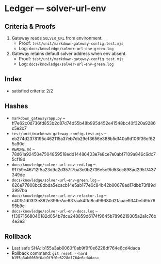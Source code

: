 # Ledger — solver-url-env

## Criteria & Proofs

1. Gateway reads `SOLVER_URL` from environment.
   - Proof: `test/unit/markdown-gateway-config.test.mjs`
   - Log: `docs/knowledge/solver-url-env-green.log`
2. Gateway retains default solver address when env absent.
   - Proof: `test/unit/markdown-gateway-config.test.mjs`
   - Log: `docs/knowledge/solver-url-env-green.log`

## Index

- satisfied criteria: 2/2

## Hashes

- `markdown_gateway/app.py` – ff7e62c0d736fd853b2c87d74d55b48b995d452e41548bc40f320a9286c5e2c7
- `test/unit/markdown-gateway-config.test.mjs` –
  eb274d2378195c462115a37eb7db29ef3656e388b5df40a9d106f36cf625a90e
- `README.md` – 78d61a92450e7504859518edd14486403e7e8ce7e0abf7109a846c6dc75cf18d
- `docs/knowledge/solver-url-env-red.log` –
  91759e46712f5a23d9c2d357f7ba3c0b2736e5c9fd53cc898ad295f7437349de
- `docs/knowledge/solver-url-env-green.log` –
  626e77808bc8dbda5ecacb14e5ab177e0c84b42b00678ad17dbb73f89d3997ba
- `docs/knowledge/solver-url-env-refactor.log` –
  c40f51d03f3e892e396e7ae637aa54ffc8cd99680d21aaae9340efd9b7695b9c
- `docs/knowledge/solver-url-env-docs.log` –
  f13671568040182d054b7dce248859d6174f9645b7896219305a2a1c76b4e3e3

## Rollback

- Last safe SHA: b155a3ab0060f0ab9f9f0e6228df764e6cd4daca
- Rollback command: `git reset --hard b155a3ab0060f0ab9f9f0e6228df764e6cd4daca`
